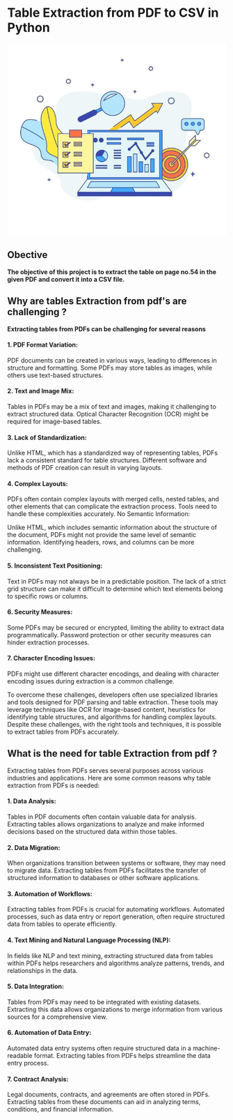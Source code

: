 # Table Extraction from PDF to CSV in Python

![pdf](pdf_to_csv.png)

## Obective

**The objective of this project is to extract the table on page no.54 in the given PDF and convert it into a CSV file.**

## Why are tables Extraction from pdf's are challenging ?

**Extracting tables from PDFs can be challenging for several reasons**

#### 1. PDF Format Variation:

PDF documents can be created in various ways, leading to differences in structure and formatting. Some PDFs may store tables as images, while others use text-based structures.

#### 2. Text and Image Mix:

Tables in PDFs may be a mix of text and images, making it challenging to extract structured data. Optical Character Recognition (OCR) might be required for image-based tables.

#### 3. Lack of Standardization:

Unlike HTML, which has a standardized way of representing tables, PDFs lack a consistent standard for table structures. Different software and methods of PDF creation can result in varying layouts.

#### 4. Complex Layouts:

PDFs often contain complex layouts with merged cells, nested tables, and other elements that can complicate the extraction process. Tools need to handle these complexities accurately.
No Semantic Information:

Unlike HTML, which includes semantic information about the structure of the document, PDFs might not provide the same level of semantic information. Identifying headers, rows, and columns can be more challenging.

#### 5. Inconsistent Text Positioning:

Text in PDFs may not always be in a predictable position. The lack of a strict grid structure can make it difficult to determine which text elements belong to specific rows or columns.

#### 6. Security Measures:

Some PDFs may be secured or encrypted, limiting the ability to extract data programmatically. Password protection or other security measures can hinder extraction processes.

#### 7. Character Encoding Issues:

PDFs might use different character encodings, and dealing with character encoding issues during extraction is a common challenge.

To overcome these challenges, developers often use specialized libraries and tools designed for PDF parsing and table extraction. These tools may leverage techniques like OCR for image-based content, heuristics for identifying table structures, and algorithms for handling complex layouts. Despite these challenges, with the right tools and techniques, it is possible to extract tables from PDFs accurately.

## What is the need for table Extraction from pdf ?

Extracting tables from PDFs serves several purposes across various industries and applications. Here are some common reasons why table extraction from PDFs is needed:

#### 1. Data Analysis:

Tables in PDF documents often contain valuable data for analysis. Extracting tables allows organizations to analyze and make informed decisions based on the structured data within those tables.
 
#### 2. Data Migration:

When organizations transition between systems or software, they may need to migrate data. Extracting tables from PDFs facilitates the transfer of structured information to databases or other software applications.

#### 3. Automation of Workflows:

Extracting tables from PDFs is crucial for automating workflows. Automated processes, such as data entry or report generation, often require structured data from tables to operate efficiently.

#### 4. Text Mining and Natural Language Processing (NLP):

In fields like NLP and text mining, extracting structured data from tables within PDFs helps researchers and algorithms analyze patterns, trends, and relationships in the data.

#### 5. Data Integration:

Tables from PDFs may need to be integrated with existing datasets. Extracting this data allows organizations to merge information from various sources for a comprehensive view.

#### 6. Automation of Data Entry:

Automated data entry systems often require structured data in a machine-readable format. Extracting tables from PDFs helps streamline the data entry process.

#### 7. Contract Analysis:

Legal documents, contracts, and agreements are often stored in PDFs. Extracting tables from these documents can aid in analyzing terms, conditions, and financial information.
